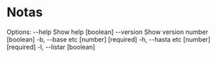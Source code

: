 # Notas

Options:
      --help     Show help                                             [boolean]
      --version  Show version number                                   [boolean]
  -b, --base     etc                                         [number] [required]
  -h, --hasta    etc                                         [number] [required]
  -l, --listar                                                         [boolean]
